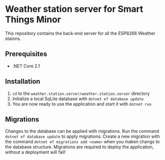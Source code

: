 # Weather station server for Smart Things Minor
This repository contains the back-end server for all the ESP8266 Weather staions.

## Prerequisites
- .NET Core 2.1

## Installation
1. `cd` to the `weather.station.server/weather.station.server` directory
2. Initialize a local SqLite database with `dotnet ef database update`
3. You are now ready to use the application and start it with `dotnet run`

## Migrations
Changes to the database can be applied with migrations. Run the command `dotnet ef database update` to apply migrations. Create a new migration with the command `dotnet ef migrations add <name>` when you maken changs to the database structure. Migrations are required to deploy the application, without a deployment will fail!